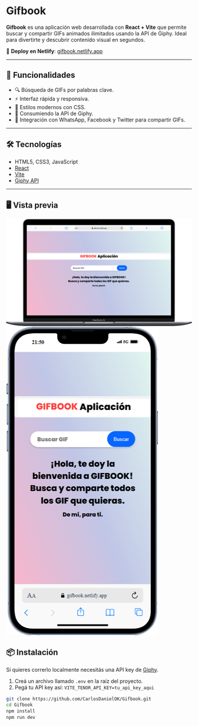 # Gifbook

**Gifbook** es una aplicación web desarrollada con **React + Vite** que permite buscar y compartir GIFs animados ilimitados usando la API de Giphy. Ideal para divertirte y descubrir contenido visual en segundos.

🔗 **Deploy en Netlify**: [gifbook.netlify.app](https://gifbook.netlify.app)

---

## 🚀 Funcionalidades

- 🔍 Búsqueda de GIFs por palabras clave.
- ⚡️ Interfaz rápida y responsiva.
- 📲 Estilos modernos con CSS.
- 🔧 Consumiendo la API de Giphy.
- 🌟 Integración con WhatsApp, Facebook y Twitter para compartir GIFs.

---

## 🛠️ Tecnologías

- HTML5, CSS3, JavaScript
- [React](https://reactjs.org/)
- [Vite](https://vitejs.dev/)
- [Giphy API](https://developers.giphy.com/)

---

## 🖥️ Vista previa

![Captura Desktop](src/assets/capturadesktop.png)
![Captura Mobile](src/assets/capturamobile.png)

## 📦 Instalación

Si quieres correrlo localmente necesitás una API key de [Giphy](https://developers.giphy.com/).

1. Creá un archivo llamado `.env` en la raíz del proyecto.
2. Pegá tu API key así:  `VITE_TENOR_API_KEY=tu_api_key_aqui`

```bash
git clone https://github.com/CarlosDanielOK/Gifbook.git
cd Gifbook
npm install
npm run dev
